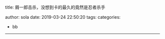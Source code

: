 title: 屑一郎击杀，没想到卡的最久的竟然是忍者杀手

author: sola
date: 2019-03-24 22:50:20
tags:
categories:

  - bb

---
